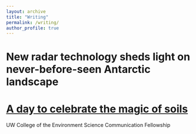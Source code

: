 ```yaml
---
layout: archive
title: "Writing"
permalink: /writing/
author_profile: true
---
```


New radar technology sheds light on never-before-seen Antarctic landscape
======

[A day to celebrate the magic of soils](https://environment.uw.edu/news/2019/12/a-day-to-celebrate-the-magic-of-soils/)
======
UW College of the Environment Science Communication Fellowship


